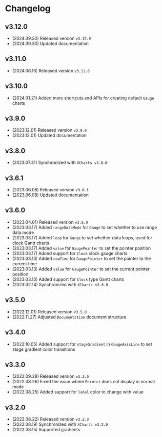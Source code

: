 # Changelog

## v3.12.0

* (2024.09.30) Released version `v3.12.0`
* (2024.09.30) Updated documentation

## v3.11.0

* (2024.06.16) Released version `v3.11.0`

## v3.10.0

* (2024.01.21) Added more shortcuts and APIs for creating default `Gauge` charts

## v3.9.0

* (2023.12.01) Released version `v3.9.0`
* (2023.12.01) Updated documentation

## v3.8.0

* (2023.07.31) Synchronized with `XCharts v3.8.0`

## v3.6.1

* (2023.06.08) Released version `v3.6.1`
* (2023.06.08) Updated documentation

## v3.6.0

* (2023.04.01) Released version `v3.6.0`
* (2023.03.17) Added `rangeDataMode` for `Gauge` to set whether to use range data mode
* (2023.03.17) Added `loop` for `Gauge` to set whether data loops, used for clock Gantt charts
* (2023.03.17) Added `value` for `GaugePointer` to set the pointer position
* (2023.03.17) Added support for `Clock` clock gauge charts
* (2023.03.13) Added `nowTime` for `GaugePointer` to set the pointer to the current time
* (2023.03.13) Added `value` for `GaugePointer` to set the current pointer position
* (2023.03.13) Added support for `Clock` type Gantt charts
* (2023.02.14) Synchronized with `XCharts v3.6.0`

## v3.5.0

* (2022.12.01) Released version `v3.5.0`
* (2022.11.27) Adjusted `Documentation` document structure

## v3.4.0

* (2022.10.05) Added support for `stageGradient` in `GaugeAxisLine` to set stage gradient color transitions

## v3.3.0

* (2022.09.28) Released version `v3.3.0`
* (2022.08.26) Fixed the issue where `Pointer` does not display in normal mode
* (2022.08.25) Added support for `label` color to change with value

## v3.2.0

* (2022.08.22) Released version `v3.2.0`
* (2022.08.19) Synchronized with `XCharts v3.2.0`
* (2022.08.15) Supported gradients
